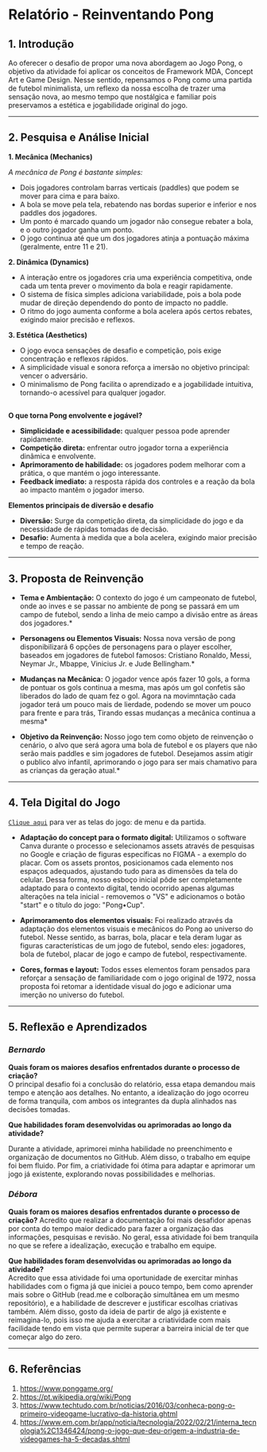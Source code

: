 # Relatório - Reinventando Pong


## 1. Introdução  

Ao oferecer o desafio de propor uma nova abordagem ao Jogo Pong, o objetivo da atividade foi aplicar os conceitos de Framework MDA, Concept Art e Game Design. Nesse sentido, repensamos o Pong como uma partida de futebol minimalista, um reflexo da nossa escolha de trazer uma sensação nova, ao mesmo tempo que nostálgica e familiar pois preservamos a estética e jogabilidade original do jogo.

---

## 2. Pesquisa e Análise Inicial  
**1. Mecânica (Mechanics)**

*A mecânica de Pong é bastante simples:*

- Dois jogadores controlam barras verticais (paddles) que podem se mover para cima e para baixo.
- A bola se move pela tela, rebatendo nas bordas superior e inferior e nos paddles dos jogadores.
- Um ponto é marcado quando um jogador não consegue rebater a bola, e o outro jogador ganha um ponto.
- O jogo continua até que um dos jogadores atinja a pontuação máxima (geralmente, entre 11 e 21).
  
**2. Dinâmica (Dynamics)**

- A interação entre os jogadores cria uma experiência competitiva, onde cada um tenta prever o movimento da bola e reagir rapidamente.
- O sistema de física simples adiciona variabilidade, pois a bola pode mudar de direção dependendo do ponto de impacto no paddle.
- O ritmo do jogo aumenta conforme a bola acelera após certos rebates, exigindo maior precisão e reflexos.
   
**3. Estética (Aesthetics)**
  
- O jogo evoca sensações de desafio e competição, pois exige concentração e reflexos rápidos.
- A simplicidade visual e sonora reforça a imersão no objetivo principal: vencer o adversário.
- O minimalismo de Pong facilita o aprendizado e a jogabilidade intuitiva, tornando-o acessível para qualquer jogador.

##  

**O que torna Pong envolvente e jogável?**

- **Simplicidade e acessibilidade:** qualquer pessoa pode aprender rapidamente.
- **Competição direta:** enfrentar outro jogador torna a experiência dinâmica e envolvente.
- **Aprimoramento de habilidade:** os jogadores podem melhorar com a prática, o que mantém o jogo interessante.
- **Feedback imediato:** a resposta rápida dos controles e a reação da bola ao impacto mantêm o jogador imerso.

**Elementos principais de diversão e desafio**

- **Diversão:** Surge da competição direta, da simplicidade do jogo e da necessidade de rápidas tomadas de decisão.
- **Desafio:** Aumenta à medida que a bola acelera, exigindo maior precisão e tempo de reação.

---

## 3. Proposta de Reinvenção    

- **Tema e Ambientação:** O contexto do jogo é um campeonato de futebol, onde ao inves e se passar no ambiente de pong se passará em um campo de futebol, sendo a linha de meio campo a divisão entre as áreas dos jogadores.*

- **Personagens ou Elementos Visuais:** Nossa nova versão de pong disponibilizará 6 opções de personagens para o player escolher, baseados em jogadores de futebol famosos: Cristiano Ronaldo, Messi, Neymar Jr., Mbappe, Vinicius Jr. e Jude Bellingham.*

- **Mudanças na Mecânica:** O jogador vence após fazer 10 gols, a forma de pontuar os gols continua a mesma, mas após um gol confetis são liberados do lado de quam fez o gol. Agora na movimntação cada jogador terá um pouco mais de lierdade, podendo se mover um pouco para frente e para trás, Tirando essas mudanças a mecânica continua a mesma*

- **Objetivo da Reinvenção:** Nosso jogo tem como objeto de reinvenção o cenário,  o alvo que será agora uma bola de futebol e os players que não serão mais paddles e sim jogadores de futebol. Desejamos assim atigir o publico alvo infantil, aprimorando o jogo para ser mais chamativo para as crianças da geração atual.*

---

## 4. Tela Digital do Jogo  

[`Clique aqui`](https://drive.google.com/drive/folders/12o2MsSV16KzXEVwJZwf4_oUb8IfYchrd?usp=sharing) para ver as telas do jogo: de menu e da partida.

- **Adaptação do concept para o formato digital:** Utilizamos o software Canva durante o processo e selecionamos assets através de pesquisas no Google e criação de figuras específicas no FIGMA - a exemplo do placar. Com os assets prontos, posicionamos cada elemento nos espaços adequados, ajustando tudo para as dimensões da tela do celular. Dessa forma, nosso esboço inicial pôde ser completamente adaptado para o contexto digital, tendo ocorrido apenas algumas alterações na tela inicial - removemos o "VS" e adicionamos o botão "start" e o título do jogo: "Pong•Cup". 

- **Aprimoramento dos elementos visuais:** Foi realizado através da adaptação dos elementos visuais e mecânicos do Pong ao universo do futebol. Nesse sentido, as barras, bola, placar e tela deram lugar as figuras características de um jogo de futebol, sendo eles: jogadores, bola de futebol, placar de jogo e campo de futebol, respectivamente.

- **Cores, formas e layout:** Todos esses elementos foram pensados para reforçar a sensação de familiaridade com o jogo original de 1972, nossa proposta foi retomar a identidade visual do jogo e adicionar uma imerção no universo do futebol.

---

## 5. Reflexão e Aprendizados  

### _Bernardo_

**Quais foram os maiores desafios enfrentados durante o processo de criação?**  
O principal desafio foi a conclusão do relatório, essa etapa demandou mais tempo e atenção aos detalhes. No entanto, a idealização do jogo ocorreu de forma tranquila, com ambos os integrantes da dupla alinhados nas decisões tomadas. 

**Que habilidades foram desenvolvidas ou aprimoradas ao longo da atividade?**  

Durante a atividade, aprimorei minha habilidade no preenchimento e organização de documentos no GitHub. Além disso, o trabalho em equipe foi bem fluido. Por fim, a criatividade foi ótima para adaptar e aprimorar um jogo já existente, explorando novas possibilidades e melhorias.

### _Débora_

**Quais foram os maiores desafios enfrentados durante o processo de criação?** 
Acredito  que realizar a documentação foi mais desafidor apenas por conta do tempo maior dedicado para fazer a organização das informações, pesquisas e revisão. No geral, essa atividade foi bem tranquila no que se refere a idealização, execução e trabalho em equipe.

**Que habilidades foram desenvolvidas ou aprimoradas ao longo da atividade?**  
Acredito que essa atividade foi uma oportunidade de exercitar minhas habilidades com o figma já que iniciei a pouco tempo, bem como aprender mais sobre o GitHub (read.me e colboração simultânea em um mesmo repositório), e a habilidade de descrever e justificar escolhas criativas também. Além disso, gosto da ideia de partir de algo já existente e reimagina-lo, pois isso me ajuda a exercitar a criatividade com mais facilidade tendo em vista que  permite superar a barreira inicial de ter que começar algo do zero.

---

## 6. Referências 

1. https://www.ponggame.org/
2. https://pt.wikipedia.org/wiki/Pong
3. https://www.techtudo.com.br/noticias/2016/03/conheca-pong-o-primeiro-videogame-lucrativo-da-historia.ghtml
4. https://www.em.com.br/app/noticia/tecnologia/2022/02/21/interna_tecnologia%2C1346424/pong-o-jogo-que-deu-origem-a-industria-de-videogames-ha-5-decadas.shtml

